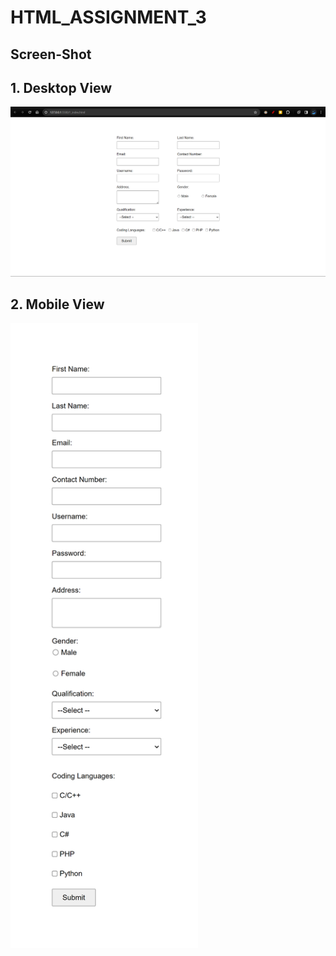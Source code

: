 # HTML_ASSIGNMENT_3

## Screen-Shot

## 1. Desktop View

<img src="./Images/3_Desktop_View_SS.png">
<br/>

## 2. Mobile View

<img src="./Images/4_Mobile_View_SS.png" width="300" height="1000">
